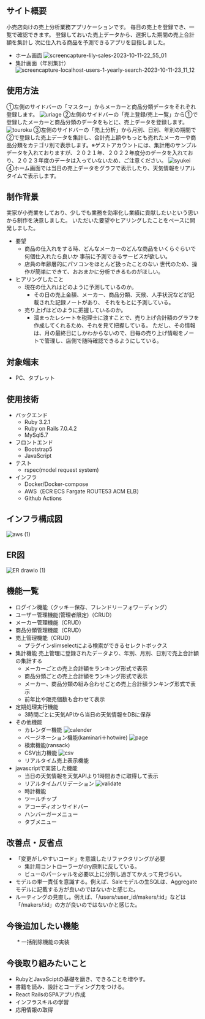 ## サイト概要
小売店向けの売上分析業務アプリケーションです。
毎日の売上を登録でき、一覧で確認できます。
登録しておいた売上データから、選択した期間の売上合計額を集計し
次に仕入れる商品を予測できるアプリを目指しました。
* ホーム画面
![screencapture-lily-sales-2023-10-11-22_55_01](https://github.com/misaku54/uriage_app/assets/123493228/95b0a91e-a9c4-42f6-98c1-30b6878332de)
* 集計画面（年別集計）
![screencapture-localhost-users-1-yearly-search-2023-10-11-23_11_12](https://github.com/misaku54/uriage_app/assets/123493228/75907f33-db1b-41de-a447-276b231e8c33)
## 使用方法
①左側のサイドバーの「マスター」からメーカーと商品分類データをそれぞれ登録します。
![uriage](https://github.com/misaku54/uriage_app/assets/123493228/94a5fb55-260c-4a1d-bbb6-d84db95266bf)
②左側のサイドバーの「売上登録/売上一覧」から①で登録したメーカーと商品分類のデータをもとに、売上データを登録します。
![touroku](https://github.com/misaku54/uriage_app/assets/123493228/80787d85-5d6f-4b0b-ac38-db8621221fe5)
③左側のサイドバーの「売上分析」から月別、日別、年別の期間で②で登録した売上データを集計し、合計売上額やもっとも売れたメーカーや商品分類をカテゴリ別で表示します。※ゲストアカウントには、集計用のサンプルデータを入れておりますが、２０２１年、２０２２年度分のデータを入れており、２０２３年度のデータは入っていないため、ご注意ください。
![syukei](https://github.com/misaku54/uriage_app/assets/123493228/7182ab76-3db9-46fb-b664-6fe5f157ccfb)
④ホーム画面では当日の売上データをグラフで表示したり、天気情報をリアルタイムで表示します。
## 制作背景
実家が小売業をしており、少しでも業務を効率化し業績に貢献したいという思いから制作を決意しました。
いただいた要望やヒアリングしたことをベースに開発しました。
* 要望
  * 商品の仕入れをする時、どんなメーカーのどんな商品をいくらぐらいで何個仕入れたら良いか
    事前に予測できるサービスが欲しい。
  * 店員の年齢層的にパソコンをほとんど扱ったことのない
    世代のため、操作が簡単にできて、おおまかに分析できるものがほしい。
* ヒアリングしたこと
  * 現在の仕入れはどのように予測しているのか。
    * その日の売上金額、メーカー、商品分類、天候、人手状況などが記載された記録ノートがあり、
      それをもとに予測している。
  * 売り上げはどのように把握しているのか。
    * 溜まったレシートを税理士に渡すことで、売り上げ合計額のグラフを作成してくれるため、それを見て把握している。
      ただし、その情報は、月の最終日にしかわからないので、日毎の売り上げ情報をノートで管理し、店側で随時確認できるようにしている。
## 対象端末
* PC、タブレット
## 使用技術
* バックエンド
  * Ruby 3.2.1
  * Ruby on Rails 7.0.4.2
  * MySql5.7
* フロントエンド
  * Bootstrap5
  * JavaScript
* テスト
  * rspec(model request system)
* インフラ
  * Docker/Docker-compose
  * AWS（ECR ECS Fargate ROUTE53 ACM ELB）
  * Github Actions  
## インフラ構成図
![aws (1)](https://github.com/misaku54/uriage_app/assets/123493228/2347a9c4-cbce-4857-ae78-f149526bfe7c)
## ER図
![ER drawio (1)](https://github.com/misaku54/uriage_app/assets/123493228/3665dedc-7364-4008-a488-739106d6f175)
## 機能一覧
* ログイン機能（クッキー保存、フレンドリーフォワーディング）
* ユーザー管理機能(管理者限定)（CRUD）
* メーカー管理機能（CRUD）
* 商品分類管理機能（CRUD）
* 売上管理機能（CRUD）
  * プラグインslimselectによる検索ができるセレクトボックス
* 集計機能
  売上管理に登録されたデータより、年別、月別、日別で売上合計額の集計する
  * メーカーごとの売上合計額をランキング形式で表示
  * 商品分類ごとの売上合計額をランキング形式で表示
  * メーカー、商品分類の組み合わせごとの売上合計額ランキング形式で表示
  * 前年比や販売個数も合わせて表示
* 定期処理実行機能
  * 3時間ごとに天気APIから当日の天気情報をDBに保存
* その他機能
  * カレンダー機能
  ![calender](https://github.com/misaku54/uriage_app/assets/123493228/3c116d47-9f21-4e70-a789-f48511c4eee0)
  * ページネーション機能(kaminari＋hotwire)
  ![page](https://github.com/misaku54/uriage_app/assets/123493228/0addc019-0617-433b-be54-91ef34adfde1)
  * 検索機能(ransack)
  * CSV出力機能
  ![csv](https://github.com/misaku54/uriage_app/assets/123493228/541ebb41-fe16-4583-b816-ae155a361d7a)
  * リアルタイム売上表示機能
* javascriptで実装した機能
  * 当日の天気情報を天気APIより1時間おきに取得して表示
  * リアルタイムバリデーション
  ![validate](https://github.com/misaku54/uriage_app/assets/123493228/fcb553a3-8df1-4c70-9863-169c304f9fa1)
  * 時計機能
  * ツールチップ
  * アコーディオンサイドバー
  * ハンバーガーメニュー
  * タブメニュー
## 改善点・反省点
 * 「変更がしやすいコード」を意識したリファクタリングが必要
    * 集計用コントローラーがdry原則に反している。
    * ビューのパーシャルを必要以上に分割し過ぎてかえって見づらい。
 * モデルの単一責任を意識する。例えば、Saleモデルの生SQLは、Aggregateモデルに記載する方が良いのではないかと感じた。
 * ルーティングの見直し。例えば、「/users/:user_id/makers/:id」などは「/makers/:id」の方が良いのではないかと感じた。
## 今後追加したい機能
　　* 一括削除機能の実装
## 今後取り組みたいこと
* RubyとJavaSciptの基礎を磨き、できることを増やす。
* 書籍を読み、設計とコーディング力をつける。
* React RailsのSPAアプリ作成
* インフラスキルの学習
* 応用情報の取得
